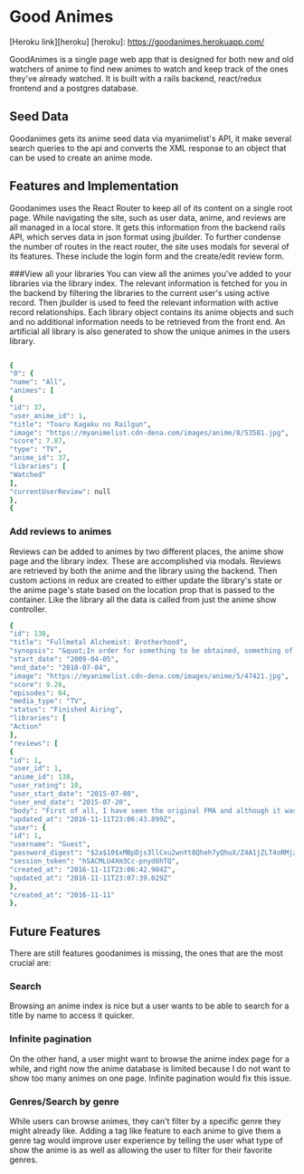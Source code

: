 # Good Animes
[Heroku link][heroku]
[heroku]: https://goodanimes.herokuapp.com/

GoodAnimes is a single page web app that is designed for both new and old watchers of anime to find new animes to watch and keep track of the ones they've already watched. It is built with a rails backend, react/redux frontend and a postgres database.

## Seed Data
Goodanimes gets its anime seed data via myanimelist's API, it make several search queries to the api and converts the XML response to an object that can be used to create an anime mode.

## Features and Implementation

Goodanimes uses the React Router to keep all of its content on a single root page. While navigating the site, such as user data, anime, and reviews are all managed in a local store. It gets this information from the backend rails API, which serves data in json format using jbuilder. To further condense the number of routes in the react router, the site uses modals for several of its features. These include the login form and the create/edit  review form.


###View all your libraries
You can view all the animes you've added to your libraries via the library index. The relevant information is fetched for you in the backend by filtering the libraries to the current user's using active record. Then jbuilder is used to feed the relevant information with active record relationships. Each library object contains its anime objects and such and no additional information needs to be retrieved from the front end. An artificial all library is also generated to show the unique animes in the users library.

```ruby

{
"0": {
"name": "All",
"animes": [
{
"id": 37,
"user_anime_id": 1,
"title": "Toaru Kagaku no Railgun",
"image": "https://myanimelist.cdn-dena.com/images/anime/8/53581.jpg",
"score": 7.87,
"type": "TV",
"anime_id": 37,
"libraries": [
"Watched"
],
"currentUserReview": null
},
{
```

### Add reviews to animes
Reviews can be added to animes by two different places, the anime show page and the library index. These are accomplished via modals. Reviews are retrieved by both the anime and the library using the backend. Then custom actions in redux are created to either update the library's state or the anime page's state based on the location prop that is passed to the container. Like the library all the data is called from just the anime show controller.
```ruby
{
"id": 138,
"title": "Fullmetal Alchemist: Brotherhood",
"synopsis": "&quot;In order for something to be obtained, something of equal value must be lost.&quot;<br />\n<br />\nAlchemy is bound by this Law of Equivalent Exchange&mdash;something the young brothers Edward and Alphonse Elric only realize after attempting human transmutation: the one forbidden act of alchemy. They pay a terrible price for their transgression&mdash;Edward loses his left leg, Alphonse his physical body. It is only by the desperate sacrifice of Edward&#039;s right arm that he is able to affix Alphonse&#039;s soul to a suit of armor. Devastated and alone, it is the hope that they would both eventually return to their original bodies that gives Edward the inspiration to obtain metal limbs called &quot;automail&quot; and become a state alchemist, the Fullmetal Alchemist.<br />\n<br />\nThree years of searching later, the brothers seek the Philosopher&#039;s Stone, a mythical relic that allows an alchemist to overcome the Law of Equivalent Exchange. Even with military allies Colonel Roy Mustang, Lieutenant Riza Hawkeye, and Lieutenant Colonel Maes Hughes on their side, the brothers find themselves caught up in a nationwide conspiracy that leads them not only to the true nature of the elusive Philosopher&#039;s Stone, but their country&#039;s murky history as well. In between finding a serial killer and racing against time, Edward and Alphonse must ask themselves if what they are doing will make them human again... or take away their humanity.<br />\n<br />\n[Written by MAL Rewrite]",
"start_date": "2009-04-05",
"end_date": "2010-07-04",
"image": "https://myanimelist.cdn-dena.com/images/anime/5/47421.jpg",
"score": 9.26,
"episodes": 64,
"media_type": "TV",
"status": "Finished Airing",
"libraries": [
"Action"
],
"reviews": [
{
"id": 1,
"user_id": 1,
"anime_id": 138,
"user_rating": 10,
"user_start_date": "2015-07-08",
"user_end_date": "2015-07-20",
"body": "First of all, I have seen the original FMA and although it was very popular and original, the pacing and conclusion did not sit too well with me. Brotherhood is meant to be a remake of the original, this time sticking to the manga all the way through, but there were people who thought it would spoil the franchise. That myth should be dispelled, as there's only one word to describe this series - EPIC.",
"updated_at": "2016-11-11T23:06:43.899Z",
"user": {
"id": 1,
"username": "Guest",
"password_digest": "$2a$10$xMBpDjs3llCxu2wnYt8Qheh7yQhuX/Z4A1jZLT4oRMjzHOsVYpi1S",
"session_token": "hSACMLU4Xm3Cc-pnyd8hTQ",
"created_at": "2016-11-11T23:06:42.904Z",
"updated_at": "2016-11-11T23:07:39.029Z"
},
"created_at": "2016-11-11"
},
```




## Future Features
There are still features goodanimes is missing, the ones that are the most crucial are:

### Search
Browsing an anime index is nice but a user wants to be able to search for a title by name to access it quicker.

### Infinite pagination
On the other hand, a user might want to browse the anime index page for a while, and right now the anime database is limited because I do not want to show too many animes on one page. Infinite pagination would fix this issue.

### Genres/Search by genre
While users can browse animes, they can't filter by a specific genre they might already like. Adding a tag like feature to each anime to give them a genre tag would improve user experience by telling the user what type of show the anime is as well as allowing the user to filter for their favorite genres.
